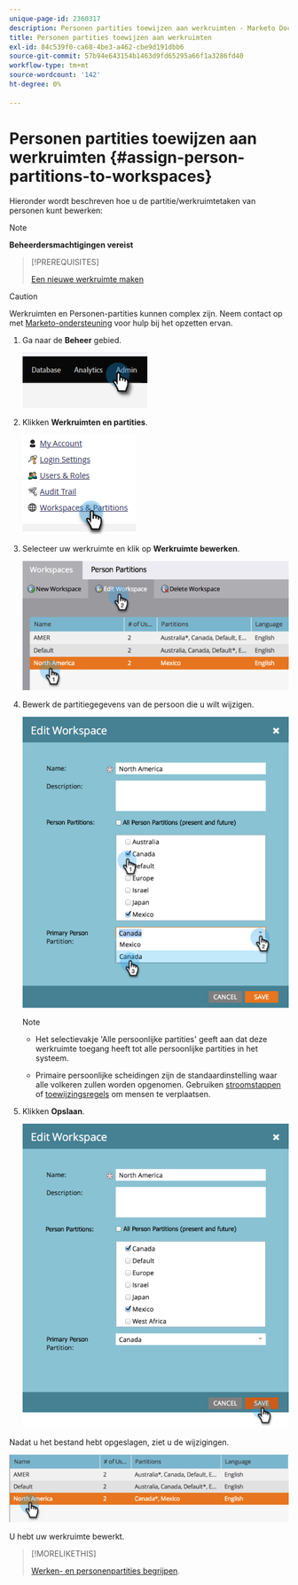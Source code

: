 ```yaml
---
unique-page-id: 2360317
description: Personen partities toewijzen aan werkruimten - Marketo Docs - Productdocumentatie
title: Personen partities toewijzen aan werkruimten
exl-id: 84c539f0-ca68-4be3-a462-cbe9d191dbb6
source-git-commit: 57b94e643154b1463d9fd65295a66f1a3286fd40
workflow-type: tm+mt
source-wordcount: '142'
ht-degree: 0%

---
```


# Personen partities toewijzen aan werkruimten {#assign-person-partitions-to-workspaces}

Hieronder wordt beschreven hoe u de partitie/werkruimtetaken van personen kunt bewerken:

>[!NOTE]
>
>**Beheerdersmachtigingen vereist**

>[!PREREQUISITES]
>
>[Een nieuwe werkruimte maken](/help/marketo/product-docs/administration/workspaces-and-person-partitions/create-a-new-workspace.md)

>[!CAUTION]
>
>Werkruimten en Personen-partities kunnen complex zijn. Neem contact op met  [Marketo-ondersteuning](https://nation.marketo.com/t5/Support/ct-p/Support) voor hulp bij het opzetten ervan.

1. Ga naar de **Beheer** gebied.

   ![](assets/assign-person-partitions-to-workspaces-1.png)

1. Klikken **Werkruimten en partities**.

   ![](assets/assign-person-partitions-to-workspaces-2.png)

1. Selecteer uw werkruimte en klik op **Werkruimte bewerken**.

   ![](assets/assign-person-partitions-to-workspaces-3.png)

1. Bewerk de partitiegegevens van de persoon die u wilt wijzigen.

   ![](assets/assign-person-partitions-to-workspaces-4.png)

   >[!NOTE]
   >
   >* Het selectievakje &#39;Alle persoonlijke partities&#39; geeft aan dat deze werkruimte toegang heeft tot alle persoonlijke partities in het systeem.
   >
   >* Primaire persoonlijke scheidingen zijn de standaardinstelling waar alle volkeren zullen worden opgenomen. Gebruiken [stroomstappen](/help/marketo/product-docs/core-marketo-concepts/smart-campaigns/flow-actions/use-add-choice-in-a-flow-step.md) of [toewijzingsregels](/help/marketo/product-docs/administration/workspaces-and-person-partitions/assigning-person-partitions-with-assignment-rules.md) om mensen te verplaatsen.


1. Klikken **Opslaan**.

   ![](assets/assign-person-partitions-to-workspaces-5.png)

Nadat u het bestand hebt opgeslagen, ziet u de wijzigingen.

![](assets/assign-person-partitions-to-workspaces-6.png)

U hebt uw werkruimte bewerkt.

>[!MORELIKETHIS]
>
>[Werken- en personenpartities begrijpen](/help/marketo/product-docs/administration/workspaces-and-person-partitions/understanding-workspaces-and-person-partitions.md).

